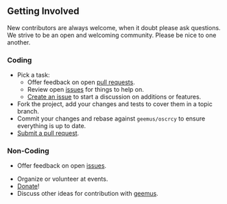 ## Getting Involved

New contributors are always welcome, when it doubt please ask questions. We strive to be an open and welcoming community. Please be nice to one another.

### Coding

* Pick a task:
  * Offer feedback on open [pull requests](https://github.com/geemus/oscrcy/pulls).
  * Review open [issues](https://github.com/geemus/oscrcy/issues) for things to help on.
  * [Create an issue](https://github.com/geemus/oscrcy/issues/new) to start a discussion on additions or features.
* Fork the project, add your changes and tests to cover them in a topic branch.
* Commit your changes and rebase against `geemus/oscrcy` to ensure everything is up to date.
* [Submit a pull request](https://github.com/geemus/oscrcy/compare/).

### Non-Coding

* Offer feedback on open [issues](https://github.com/geemus/oscrcy/issues).
<!-- * Write and help edit [documentation](https://github.com/geemus/oscrcy/tree/gh-pages). -->
<!-- * Translate [documentation](https://github.com/geemus/oscrcy/tree/gh-pages) in to other languages. -->
* Organize or volunteer at events.
* [Donate](https://www.gittip.com/geemus/)!
* Discuss other ideas for contribution with [geemus](mailto:geemus+oscrcy@gmail.com).
